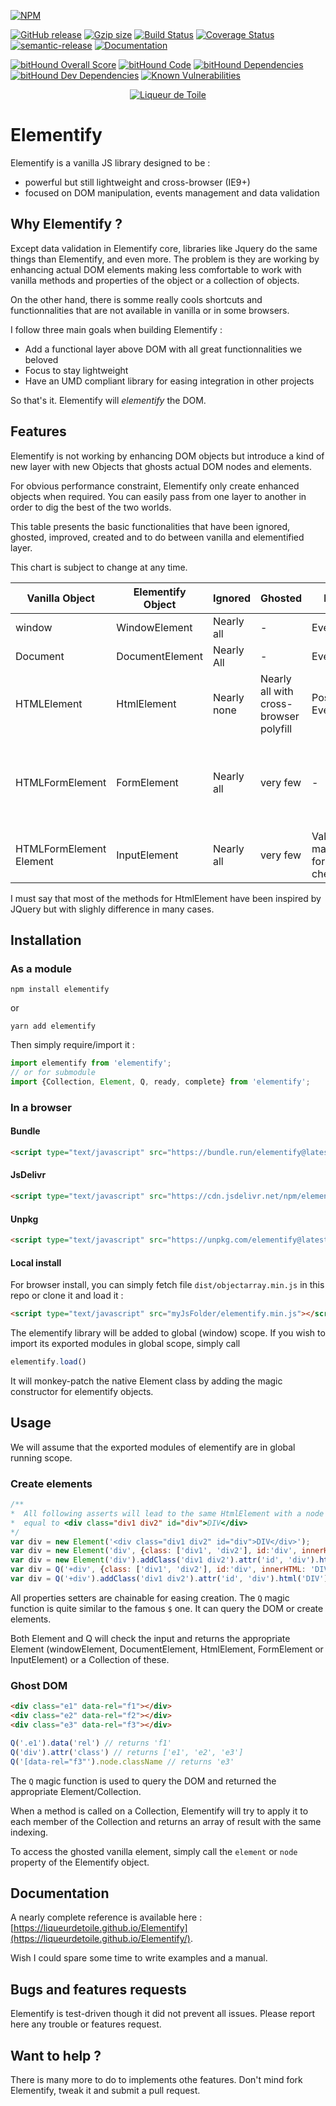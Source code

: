 [![NPM](https://nodei.co/npm/elementify.png?downloads=true&downloadRank=true&stars=true)](https://nodei.co/npm/elementify/)

[![GitHub release](https://img.shields.io/github/release/liqueurdetoile/elementify.svg)](https://www.npmjs.com/package/elementify)
[![Gzip size](http://img.badgesize.io/https://cdn.jsdelivr.net/npm/elementify@latest?compression=gzip&style=flat-square)](https://cdn.jsdelivr.net/npm/elementify@latest)
[![Build Status](https://travis-ci.org/liqueurdetoile/Elementify.svg?branch=master)](https://travis-ci.org/liqueurdetoile/Elementify)
[![Coverage Status](https://coveralls.io/repos/github/liqueurdetoile/Elementify/badge.svg?branch=master)](https://coveralls.io/github/liqueurdetoile/Elementify?branch=master)
[![semantic-release](https://img.shields.io/badge/%20%20%F0%9F%93%A6%F0%9F%9A%80-semantic--release-e10079.svg)](https://github.com/semantic-release/semantic-release)
[![Documentation](https://liqueurdetoile.github.io/Elementify/badge.svg)](https://liqueurdetoile.github.io/Elementify/)

[![bitHound Overall Score](https://www.bithound.io/github/liqueurdetoile/Elementify/badges/score.svg)](https://www.bithound.io/github/liqueurdetoile/Elementify)
[![bitHound Code](https://www.bithound.io/github/liqueurdetoile/Elementify/badges/code.svg)](https://www.bithound.io/github/liqueurdetoile/Elementify)
[![bitHound Dependencies](https://www.bithound.io/github/liqueurdetoile/Elementify/badges/dependencies.svg)](https://www.bithound.io/github/liqueurdetoile/Elementify/master/dependencies/npm)
[![bitHound Dev Dependencies](https://www.bithound.io/github/liqueurdetoile/Elementify/badges/devDependencies.svg)](https://www.bithound.io/github/liqueurdetoile/Elementify/master/dependencies/npm)
[![Known Vulnerabilities](https://snyk.io/test/github/liqueurdetoile/Elementify/badge.svg?targetFile=package.json)](https://snyk.io/test/github/liqueurdetoile/Elementify?targetFile=package.json)

<p align="center"><a href="https://liqueurdetoile.com" target="\_blank"><img src="https://hosting.liqueurdetoile.com/logo_lqdt.png" alt="Liqueur de Toile"></a></p>

# Elementify
Elementify is a vanilla JS library designed to be :
- powerful but still lightweight and cross-browser (IE9+)
- focused on DOM manipulation, events management and data validation

## Why Elementify ?
Except data validation in Elementify core, libraries like Jquery do the same things than Elementify, and even more.
The problem is they are working by enhancing actual DOM elements making less comfortable to work with vanilla
methods and properties of the object or a collection of objects.

On the other hand, there is somme really cools shortcuts and functionnalities that are not available in vanilla or
in some browsers.

I follow three main goals when building Elementify :
- Add a functional layer above DOM with all great functionnalities we beloved
- Focus to stay lightweight
- Have an UMD compliant library for easing integration in other projects

So that's it. Elementify will *elementify* the DOM.

## Features

Elementify is not working by enhancing DOM objects but introduce a kind of new layer with new Objects
that ghosts actual DOM nodes and elements.

For obvious performance constraint, Elementify only create enhanced objects when required.
You can easily pass from one layer to another in order to dig the best of the two worlds.

This table presents the basic functionalities that have been ignored,
ghosted, improved, created and to do between vanilla and elementified layer.

This chart is subject to change at any time.

| Vanilla Object | Elementify Object | Ignored | Ghosted | Improved | created | Todo |
| --- | --- | --- | --- | --- | --- | --- |
| window | WindowElement | Nearly all | - | Events | - | Import metrics |
| Document | DocumentElement | Nearly All | - | Events | - | - |
| HTMLElement | HtmlElement | Nearly none | Nearly all with cross-browser polyfill | Positioning, Events | - |
| HTMLFormElement | FormElement | Nearly all | very few | - | Form validation and data serialize, json, formData exports | - |
| HTMLFormElement Element | InputElement | Nearly all | very few | Value/checked management for radio and checkbox | Validation rules and method | - |

I must say that most of the methods for HtmlElement have been inspired by JQuery but with slighly difference in many cases.

## Installation
### As a module
```
npm install elementify
```
or
```
yarn add elementify
```
Then simply require/import it :
```javascript
import elementify from 'elementify';
// or for submodule
import {Collection, Element, Q, ready, complete} from 'elementify';
```

### In a browser
#### Bundle
```html
<script type="text/javascript" src="https://bundle.run/elementify@latest"></script>
```
#### JsDelivr
```html
<script type="text/javascript" src="https://cdn.jsdelivr.net/npm/elementify@latest"></script>
```
#### Unpkg
```html
<script type="text/javascript" src="https://unpkg.com/elementify@latest"></script>
```
#### Local install
For browser install, you can simply fetch file `dist/objectarray.min.js` in this repo or clone it and load it :
```html
<script type="text/javascript" src="myJsFolder/elementify.min.js"></script>
```

The elementify library will be added to global (window) scope. If you wish to import its exported modules in global scope, simply call
```javascript
elementify.load()
```
It will monkey-patch the native Element class by adding the magic constructor for elementify objects.

## Usage
We will assume that the exported modules of elementify are in global running scope.
### Create elements
```javascript
/**
*  All following asserts will lead to the same HtmlElement with a node
*  equal to <div class="div1 div2" id="div">DIV</div>
*/
var div = new Element('<div class="div1 div2" id="div">DIV</div>');
var div = new Element('div', {class: ['div1', 'div2'], id:'div', innerHTML: 'DIV'});
var div = new Element('div').addClass('div1 div2').attr('id', 'div').html('DIV');
var div = Q('+div', {class: ['div1', 'div2'], id:'div', innerHTML: 'DIV'});
var div = Q('+div').addClass('div1 div2').attr('id', 'div').html('DIV');
```
All properties setters are chainable for easing creation. The `Q` magic function is quite similar to the famous `$` one. It can query the DOM or create elements.

Both Element and Q will check the input and returns the appropriate Element (windowElement, DocumentElement, HtmlElement, FormElement or InputElement) or a Collection of these.

### Ghost DOM
```html
<div class="e1" data-rel="f1"></div>
<div class="e2" data-rel="f2"></div>
<div class="e3" data-rel="f3"></div>
```

```javascript
Q('.e1').data('rel') // returns 'f1'
Q('div').attr('class') // returns ['e1', 'e2', 'e3']
Q('[data-rel="f3"').node.className // returns 'e3'
```
The `Q` magic function is used to query the DOM and returned the appropriate Element/Collection.

When a method is called on a Collection, Elementify will try to apply it to each member of the Collection and returns an array of result with the same indexing.

To access the ghosted vanilla element, simply call the `element` or `node` property of the Elementify object.

## Documentation
A nearly complete reference is available here : [https://liqueurdetoile.github.io/Elementify](https://liqueurdetoile.github.io/Elementify/).

Wish I could spare some time to write examples and a manual.

## Bugs and features requests
Elementify is test-driven though it did not prevent all issues. Please report here any trouble or features request.

## Want to help ?
There is many more to do to implements othe features. Don't mind fork Elementify, tweak it and submit a pull request.
